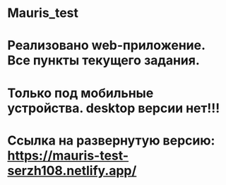 # Mauris_test

# Реализовано web-приложение. Все пункты текущего задания.
# Только под мобильные устройства. desktop версии нет!!! 
# Ссылка на развернутую версию: https://mauris-test-serzh108.netlify.app/

